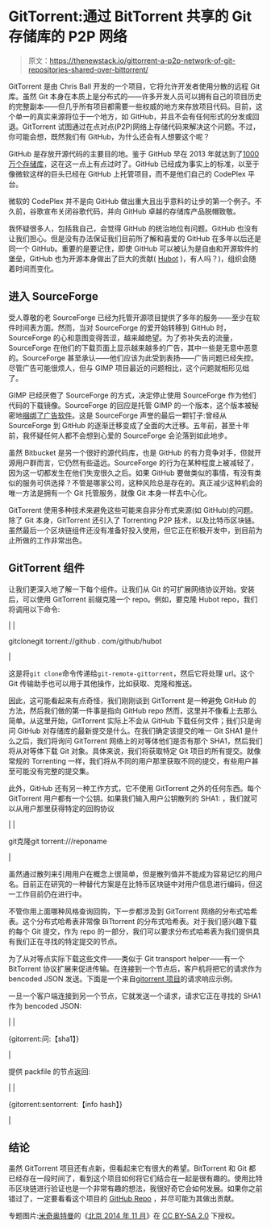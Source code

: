 # GitTorrent:通过 BitTorrent 共享的 Git 存储库的 P2P 网络

> 原文：<https://thenewstack.io/gittorrent-a-p2p-network-of-git-repositories-shared-over-bittorrent/>

GitTorrent 是由 Chris Ball 开发的一个项目，它将允许开发者使用分散的远程 Git 库。虽然 Git 本身在本质上是分布式的——许多开发人员可以拥有自己的项目历史的完整副本——但几乎所有项目都需要一些权威的地方来存放项目代码。目前，这个单一的真实来源将位于一个地方，如 GitHub，并且不会有任何形式的分发或回退。GitTorrent 试图通过在点对点(P2P)网络上存储代码来解决这个问题。不过，你可能会想，既然我们有 GitHub，为什么还会有人想要这个呢？

GitHub 是存放开源代码的主要目的地。鉴于 GitHub 早在 2013 年就达到了[1000 万个存储库](https://github.com/blog/1724-10-million-repositories)，这在这一点上有点过时了。GitHub 已经成为事实上的标准，以至于像微软这样的巨头已经在 GitHub 上托管项目，而不是他们自己的 CodePlex 平台。

微软的 CodePlex 并不是向 GitHub 做出重大且出乎意料的让步的第一个例子。不久前，谷歌宣布关闭谷歌代码，并向 GitHub 卓越的存储库产品脱帽致敬。

我怀疑很多人，包括我自己，会觉得 GitHub 的统治地位有问题。GitHub 也没有让我们担心。但是没有办法保证我们目前所了解和喜爱的 GitHub 在多年以后还是同一个 GitHub。重要的是要记住，即使 GitHub 可以被认为是自由和开源软件的堡垒，GitHub 也为开源本身做出了巨大的贡献( [Hubot](https://hubot.github.com/) )，有人吗？)，组织会随着时间而变化。

## 进入 SourceForge

受人尊敬的老 SourceForge 已经为托管开源项目提供了多年的服务——至少在软件时间表方面。然而，当对 SourceForge 的爱开始转移到 GitHub 时，SourceForge 的心和意图变得苦涩，越来越绝望。为了弥补失去的流量，SourceForge 在他们的下载页面上显示越来越多的广告，其中一些是无意中恶意的。SourceForge 甚至承认——他们应该为此受到表扬——广告问题已经失控。尽管广告可能很烦人，但与 GIMP 项目最近的问题相比，这个问题就相形见绌了。

GIMP 已经厌倦了 SourceForge 的方式，决定停止使用 SourceForge 作为他们代码的下载镜像。SourceForge 的回应是托管 GIMP 的一个版本，这个版本被秘密地[捆绑了广告软件](http://www.infoworld.com/article/2929732/open-source-software/sourceforge-commits-reputational-suicide.html)。这是 SourceForge 声誉的最后一颗钉子:曾经从 SourceForge 到 GitHub 的逐渐迁移变成了全面的大迁移。五年前，甚至十年前，我怀疑任何人都不会想到心爱的 SourceForge 会沦落到如此地步。

虽然 Bitbucket 是另一个很好的源代码库，也是 GitHub 的有力竞争对手，但就开源用户群而言，它仍然有些遥远。SourceForge 的行为在某种程度上被减轻了，因为这一切都发生在他们失宠很久之后。如果 GitHub 要做类似的事情，有没有类似的服务可供选择？不管是哪家公司，这种风险总是存在的。真正减少这种机会的唯一方法是拥有一个 Git 托管服务，就像 Git 本身一样去中心化。

GitTorrent 使用多种技术来避免这些可能来自非分布式来源(如 GitHub)的问题。除了 Git 本身，GitTorrent 还引入了 Torrenting P2P 技术，以及比特币区块链。虽然最后一个区块链组件还没有准备好投入使用，但它正在积极开发中，到目前为止所做的工作非常出色。

## GitTorrent 组件

让我们更深入地了解一下每个组件。让我们从 Git 的可扩展网络协议开始。安装后，可以使用 GitTorrent 前缀克隆一个 repo。例如，要克隆 Hubot repo，我们将调用以下命令:

|  | 

gitclonegit torrent://github . com/github/hubot

 |

这是将`git clone`命令传递给`git-remote-gittorrent`，然后它将处理 url。这个 Git 传输助手也可以用于其他操作，比如获取、克隆和推送。

因此，这可能看起来有点奇怪，我们刚刚谈到 GitTorrent 是一种避免 GitHub 的方法，然后我们做的第一件事是指向 GitHub repo 然而，这里并不像看上去那么简单。从这里开始，GitTorrent 实际上不会从 GitHub 下载任何文件；我们只是询问 GitHub 对存储库的最新提交是什么。在我们确定该提交的唯一 Git SHA1 是什么之后，我们将询问 GitTorrent 网络上的对等体他们是否有那个 SHA1，然后我们将从对等体下载 Git 对象。具体来说，我们将获取特定 Git 项目的所有提交。就像常规的 Torrenting 一样，我们将从不同的用户那里获取不同的提交，有些用户甚至可能没有完整的提交集。

此外，GitHub 还有另一种工作方式，它不使用 GitTorrent 之外的任何东西。每个 GitTorrent 用户都有一个公钥。如果我们输入用户公钥散列的 SHA1:
，我们就可以从用户那里获得特定的回购协议

|  | 

git克隆git torrent:///reponame

 |

虽然通过散列来引用用户在概念上很简单，但是散列值并不能成为容易记忆的用户名。目前正在研究的一种替代方案是在比特币区块链中对用户信息进行编码，但这一工作目前仍在进行中。

不管你用上面哪种风格查询回购，下一步都涉及到 GitTorrent 网络的分布式哈希表。这个分布式哈希表非常像 BiTtorrent 的分布式哈希表。对于我们感兴趣下载的每个 Git 提交，作为 repo 的一部分，我们可以要求分布式哈希表为我们提供具有我们正在寻找的特定提交的节点。

为了从对等点实际下载这些文件——类似于 Git transport helper——有一个 BitTorrent 协议扩展来促进传输。在连接到一个节点后，客户机将把它的请求作为 bencoded JSON 发送。下面是一个来自[gitorrent 项目](https://github.com/cjb/GitTorrent)的请求响应示例。

一旦一个客户端连接到另一个节点，它就发送一个请求，请求它正在寻找的 SHA1 作为 bencoded JSON:

|  | 

{gitorrent:问:【sha1】}

 |

提供 packfile 的节点返回:

|  | 

{gitorrent:sentorrent:【info hash】}

 |

## 结论

虽然 GitTorrent 项目还有点新，但看起来它有很大的希望。BitTorrent 和 Git 都已经存在一段时间了，看到这个项目如何将它们结合在一起是很有趣的。使用比特币区块链进行验证也是一个非常有趣的想法，我很好奇它会如何发展。如果你之前错过了，一定要看看这个项目的 [GitHub Repo](https://github.com/cjb/GitTorrent) ，并尽可能为其做出贡献。

专题图片:[米奇奥特曼](https://www.flickr.com/photos/maltman23/)的《[北京 2014 年 11 月](https://www.flickr.com/photos/maltman23/15154373634/in/photolist-dPcqJ1-oRswTL-x6p7KR-gmZd-3YdgT-gmZp-gmZo-mVta-fqC5AM-p698j3)》在 [CC BY-SA 2.0](https://creativecommons.org/licenses/by-sa/2.0/) 下授权。

<svg xmlns:xlink="http://www.w3.org/1999/xlink" viewBox="0 0 68 31" version="1.1"><title>Group</title> <desc>Created with Sketch.</desc></svg>